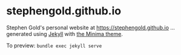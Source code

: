 # stephengold.github.io
Stephen Gold's personal website at https://stephengold.github.io
... generated using [Jekyll](https://jekyllrb.com/)
with [the Minima theme](https://github.com/jekyll/minima).

To preview:  `bundle exec jekyll serve`
